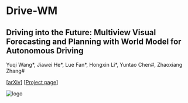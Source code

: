 # Drive-WM
## Driving into the Future: Multiview Visual Forecasting and Planning with World Model for Autonomous Driving

Yuqi Wang*, Jiawei He*, Lue Fan*, Hongxin Li*, Yuntao Chen#, Zhaoxiang Zhang#

[[arXiv](https://arxiv.org/abs/2311.17918)] [[Project page](https://drive-wm.github.io/)]

![logo](https://github.com/BraveGroup/Drive-WM/assets/27729041/8418123e-35fa-450a-abd6-da266461cb78)
